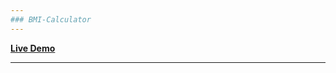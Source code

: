 ```yaml
---
### BMI-Calculator
---
```

[**Live Demo**](https://abhishekmanjunath98.github.io/BMI-Calculator/)

---
